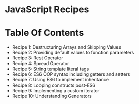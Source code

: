 # JavaScript Recipes

# Table Of Contents
  - Recipe 1: Destructuring Arrays and Skipping Values
  - Recipe 2: Providing default values to function parameters
  - Recipe 3: Rest Operator
  - Recipe 4: Spread Operator
  - Recipe 5: String template literal tags
  - Recipe 6: ES6 OOP syntax including getters and setters
  - Recipe 7: Using ES6 to implement inheritance
  - Recipe 8: Looping constructs post-ES6
  - Recipe 9: Implementing a custom iterator
  - Recipe 10: Understanding Generators